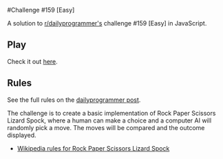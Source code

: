 #Challenge #159 [Easy]

A solution to [r/dailyprogrammer's](http://www.reddit.com/r/dailyprogrammer/) challenge #159 [Easy] in JavaScript.

## Play
Check it out [here](http://cncplyr.github.io/dailyprogrammer-159-easy).

## Rules
See the full rules on the [dailyprogrammer post](http://www.reddit.com/r/dailyprogrammer/comments/23lfrf/4212014_challenge_159_easy_rock_paper_scissors/).

The challenge is to create a basic implementation of Rock Paper Scissors Lizard Spock, where a human can make a choice and a computer AI will randomly pick a move. The moves will be compared and the outcome displayed.

  * [Wikipedia rules for Rock Paper Scissors Lizard Spock](http://en.wikipedia.org/wiki/Rock-paper-scissors-lizard-Spock)